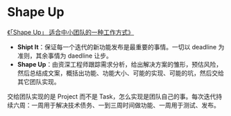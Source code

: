 # Shape Up

[《「Shape Up」 适合中小团队的一种工作方式》](https://rebornix.com/work/2019/10/18/Shape-Up/)

* **Shipt It**：保证每一个迭代的新功能发布是最重要的事情。一切以 deadline 为准则，其余事情为 daedline 让步。
* **Shape Up**：由资深工程师跟踪需求分析，给出解决方案的雏形，预估风险，然后总结成文案，概括出功能、功能大小、可能的实现、可能的坑，然后交给其它团队实现。

交给团队实现的是 Project 而不是 Task，怎么实现是团队自己的事。每次迭代持续六周：一周用于解决技术债务、一到三周时间做功能、一周用于测试、发布。
